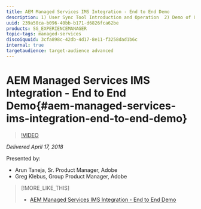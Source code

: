 ```yaml
---
title: AEM Managed Services IMS Integration - End to End Demo
description: 1) User Sync Tool Introduction and Operation  2) Demo of User Sync to IMS  3) Demo of IMS Login to AEM Instances Directly 4) Demo of IMS Login to AEM Instances via MAC UI/Cloud Manager (tentative) 5) Demo of IMS login to AEM from Europa panel in PS/AI/ID
uuid: 239a50ca-b096-40bb-b171-d6826fca62be
products: SG_EXPERIENCEMANAGER
topic-tags: managed-services
discoiquuid: 3cfa898c-42db-4d17-8e11-f3258dad1b6c
internal: true
targetaudience: target-audience advanced
---
```


# AEM Managed Services IMS Integration - End to End Demo{#aem-managed-services-ims-integration-end-to-end-demo}

>[!VIDEO](https://video.tv.adobe.com/v/22281/?quality=9)

*Delivered April 17, 2018*

Presented by:

* Arun Taneja, Sr. Product Manager, Adobe
* Greg Klebus, Group Product Manager, Adobe

>[!MORE_LIKE_THIS]
>
>* [AEM Managed Services IMS Integration - End to End Demo](granite-ims-demo.md)
